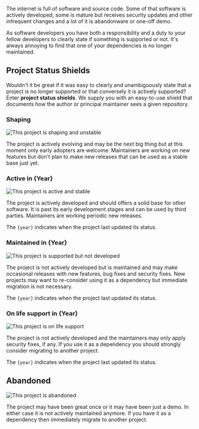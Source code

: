 The internet is full of software and source code. Some of that software is
actively developed, some is mature but receives security updates and other
infrequent changes and a lot of it is abandonware or one-off demo.

As software developers you have both a responsibility and a duty to your fellow
developers to clearly state if something is supported or not. It's always
annoying to find that one of your dependencies is no longer maintained.

## Project Status Shields

Wouldn't it be great if it was easy to clearly and unambiguously state that a
project is no longer supported or that conversely it is actively supported?
Enter **project status shields**. We supply you with an easy-to-use shield that
documents how the author or principal maintainer sees a given repository.

### Shaping

![This project is shaping and unstable](https://img.shields.io/badge/project--status-shaping-00ffff.svg)

The project is actively evolving and may be the next big thing but at this
moment only early adopters are welcome. Maintainers are working on new features
but don't plan to make new releases that can be used as a stable base just yet.

### Active in {Year}

![This project is active and stable](https://img.shields.io/badge/project--status-active_in_2018-brightgreen.svg)

The project is actively developed and should offers a solid base for other
software. It is past its early development stages and can be used by third
parties. Maintainers are working periodic new releases.

The `{year}` indicates when the project last updated its status.

### Maintained in {Year}

![This project is supported but not developed](https://img.shields.io/badge/project--status-maintained_in_2018-yellowgreen.svg)

The project is not actively developed but is maintained and may make occasional
releases with new features, bug fixes and security fixes. New projects may want
to re-consider using it as a dependency but immediate migration is not
necessary.

The `{year}` indicates when the project last updated its status.

### On life support in {Year}

![This project is on life support](https://img.shields.io/badge/project--status-on_life_support_in_2018-red.svg)

The project is not actively developed and the maintainers may only apply
security fixes, if any. If you use it as a dependency you should strongly
consider migrating to another project.

The `{year}` indicates when the project last updated its status.

## Abandoned

![This project is abandoned](https://img.shields.io/badge/project--status-abandoned-lightgrey.svg)

The project may have been great once or it may have been just a demo. In either
case it is not actively maintained anymore. If you have it as a dependency then
immediately migrate to another project.
